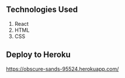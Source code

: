 
## Technologies Used
1. React
2. HTML
3. CSS

## Deploy to Heroku
https://obscure-sands-95524.herokuapp.com/
